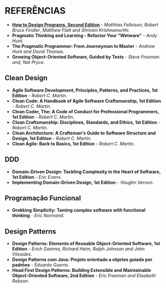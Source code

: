 # REFERÊNCIAS

- **[How to Design Programs, Second Edition](https://htdp.org/)** - _Matthias Felleisen_, _Robert Bruce Findler_, _Matthew Flatt_ and _Shriram Krishnamurthi_.
- **Pragmatic Thinking and Learning - Refactor Your "Wetware"** - _Andy Hunt_.
- **The Pragmatic Programmer: From Journeyman to Master** - _Andrew Hunt and David Thomas_.
- **Growing Object-Oriented Software, Guided by Tests** - _Steve Freeman and, Nat Pryce_.

## Clean Design

- **Agile Software Development, Principles, Patterns, and Practices, 1st Edition** - _Robert C. Martin_.
- **Clean Code: A Handbook of Agile Software Craftsmanship, 1st Edition** - _Robert C. Martin_.
- **Clean Coder, The: A Code of Conduct for Professional Programmers, 1st Edition** - _Robert C. Martin_.
- **Clean Craftsmanship: Disciplines, Standards, and Ethics, 1st Edition** - _Robert C. Martin_.
- **Clean Architecture: A Craftsman's Guide to Software Structure and Design, 1st Edition** - _Robert C. Martin_.
- **Clean Agile: Back to Basics, 1st Edition** - _Robert C. Martin_.

## DDD

- **Domain-Driven Design: Tackling Complexity in the Heart of Software, 1st Edition** - _Eric Evans_.
- **Implementing Domain-Driven Design, 1st Edition** - _Vaughn Vernon_.

## Programação Funcional

- **Grokking Simplicity: Taming complex software with functional thinking** - _Eric Normand_.

## Design Patterns

- **Design Patterns: Elements of Reusable Object-Oriented Software, 1st Edition** - _Erich Gamma, Richard Helm, Ralph Johnson and John Vlissides_.
- **Design Patterns com Java: Projeto orientado a objetos guiado por padrões** - _Eduardo Guerra_.
- **Head First Design Patterns: Building Extensible and Maintainable Object-Oriented Software, 2nd Edition** - _Eric Freeman and Elisabeth Robson_.
